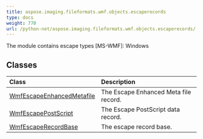 ```yaml
---
title: aspose.imaging.fileformats.wmf.objects.escaperecords
type: docs
weight: 770
url: /python-net/aspose.imaging.fileformats.wmf.objects.escaperecords/
---
```



The module contains escape types [MS-WMF]: Windows

## **Classes**
|**Class**|**Description**|
| :- | :- |
|[WmfEscapeEnhancedMetafile](/imaging/python-net/aspose.imaging.fileformats.wmf.objects.escaperecords/wmfescapeenhancedmetafile/)|The Escape Enhanced Meta file record.|
|[WmfEscapePostScript](/imaging/python-net/aspose.imaging.fileformats.wmf.objects.escaperecords/wmfescapepostscript/)|The Escape PostScript data record.|
|[WmfEscapeRecordBase](/imaging/python-net/aspose.imaging.fileformats.wmf.objects.escaperecords/wmfescaperecordbase/)|The escape record base.|
